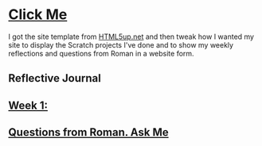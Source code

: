 # [Click Me](https://nlkx.github.io/nini.github.io/)
I got the site template from [HTML5up.net](https://html5up.net/) and then tweak how I wanted my site to display the Scratch projects I've done and to show my weekly reflections and questions from Roman in a website form.

## Reflective Journal

## [Week 1:](https://nlkx.github.io/nini.github.io/generic.html)

## [Questions from Roman. Ask Me](https://nlkx.github.io/nini.github.io/elements.html)















